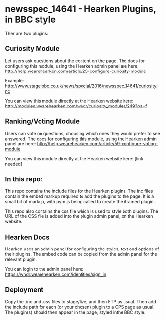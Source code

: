 # newsspec_14641 - Hearken Plugins, in BBC style

Ther are two plugins:

## Curiosity Module

Let users ask questions about the content on the page.
The docs for configuring this module, using the Hearken admin panel are here: http://help.wearehearken.com/article/23-configure-curiosity-module

Example: http://www.stage.bbc.co.uk/news/special/2016/newsspec_14641/curiosity.inc

You can view this module directly at the Hearken website here: http://modules.wearehearken.com/wndr/curiosity_modules/249?pa=f

## Ranking/Voting Module

Users can vote on questions, choosing which ones they would prefer to see answered.
The docs for configuring this module, using the Hearken admin panel are here: http://help.wearehearken.com/article/59-configure-voting-module

You can view this module directly at the Hearken website here: [link needed]

## In this repo:

This repo contains the include files for the Hearken plugins. 
The inc files contain the embed markup required to add the plugins to the page. 
It is a small bit of markup, with pym.js being called to create the iframed plugin.

This repo also contains the css file which is used to style both plugins.
The URL of the CSS file is added into the plugin admin panel, on the Hearken website.

## Hearken Docs

Hearken uses an admin panel for configuring the styles, text and options of their plugins. 
The embed code can be copied from the admin panel for the relevant plugin.

You can login to the admin panel here: https://wndr.wearehearken.com/identities/sign_in

## Deployment

Copy the .inc and .css files to stage/live, and then FTP as usual. 
Then add the include path for each (or your chosen) plugin to a CPS page as usual.
The plugin(s) should then appear in the page, styled inthe BBC style.

